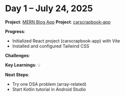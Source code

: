 # Day 1 – July 24, 2025

**Project**: [MERN Blog App](../react-relearn/blog-app)
**Project**: [carscrapbook-app](../react-relearn/carscrapbook-app)

**Progress**:
- Initialized React project (carscrapbook-app) with Vite
- Installed and configured Tailwind CSS


**Challenges**:


**Key Learnings**:
💡 

**Next Steps**:
- Try one DSA problem (array-related)
- Start Kotlin tutorial in Android Studio
